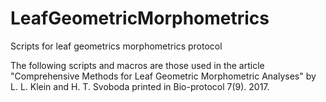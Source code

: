 # LeafGeometricMorphometrics
Scripts for leaf geometrics morphometrics protocol

The following scripts and macros are those used in the article "Comprehensive Methods for Leaf Geometric Morphometric Analyses" by L. L. Klein and H. T. Svoboda printed in Bio-protocol 7(9). 2017.
